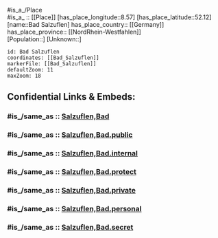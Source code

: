 ﻿---
confidential: public
isDeleted: false
location:
- 52.12
- 8.57
mapmarker: city
mapzoom:
- 7
- 12
SpocWebEntityId: 28971
tags:
- geo/City
type: City
---

#is_a_/Place  
#is_a_ :: [[Place]] 
[has_place_longitude::8.57] 
[has_place_latitude::52.12] 
[name::Bad Salzuflen] 
has_place_country:: [[Germany]]  
has_place_province:: [[NordRhein-Westfahlen]]  
[Population::] 
[Unknown::] 


```leaflet
id: Bad Salzuflen
coordinates: [[Bad_Salzuflen]] 
markerFile: [[Bad_Salzuflen]] 
defaultZoom: 11 
maxZoom: 18
```


## Confidential Links & Embeds: 

### #is_/same_as :: [Salzuflen,Bad](/_Standards/Earth/Continent/Europe/Europe~Central/Germany/Germany~West/Nordrhein-Westfalen/counties~NW/Lippe/cities~Lippe/Salzuflen,Bad.md) 

### #is_/same_as :: [Salzuflen,Bad.public](/_public/Earth/Continent/Europe/Europe~Central/Germany/Germany~West/Nordrhein-Westfalen/counties~NW/Lippe/cities~Lippe/Salzuflen,Bad.public.md) 

### #is_/same_as :: [Salzuflen,Bad.internal](/_internal/Earth/Continent/Europe/Europe~Central/Germany/Germany~West/Nordrhein-Westfalen/counties~NW/Lippe/cities~Lippe/Salzuflen,Bad.internal.md) 

### #is_/same_as :: [Salzuflen,Bad.protect](/_protect/Earth/Continent/Europe/Europe~Central/Germany/Germany~West/Nordrhein-Westfalen/counties~NW/Lippe/cities~Lippe/Salzuflen,Bad.protect.md) 

### #is_/same_as :: [Salzuflen,Bad.private](/_private/Earth/Continent/Europe/Europe~Central/Germany/Germany~West/Nordrhein-Westfalen/counties~NW/Lippe/cities~Lippe/Salzuflen,Bad.private.md) 

### #is_/same_as :: [Salzuflen,Bad.personal](/_personal/Earth/Continent/Europe/Europe~Central/Germany/Germany~West/Nordrhein-Westfalen/counties~NW/Lippe/cities~Lippe/Salzuflen,Bad.personal.md) 

### #is_/same_as :: [Salzuflen,Bad.secret](/_secret/Earth/Continent/Europe/Europe~Central/Germany/Germany~West/Nordrhein-Westfalen/counties~NW/Lippe/cities~Lippe/Salzuflen,Bad.secret.md)

